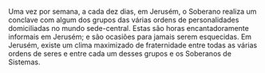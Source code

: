 ﻿Uma vez por semana, a cada dez dias, em Jerusém, o Soberano realiza um conclave com algum dos grupos das várias ordens de personalidades domiciliadas no mundo sede-central. Estas são horas encantadoramente informais em Jerusém; e são ocasiões para jamais serem esquecidas. Em Jerusém, existe um clima maximizado de fraternidade entre todas as várias ordens de seres e entre cada um desses grupos e os Soberanos de Sistemas.